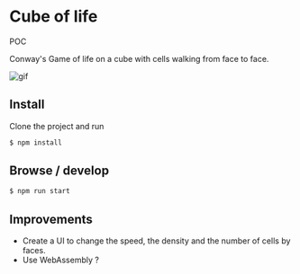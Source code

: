# Cube of life

POC

Conway's Game of life on a cube with cells walking from face to face.

![gif](/doc/cube.gif)

## Install

Clone the project and run

```bash
$ npm install
```

## Browse / develop

```bash
$ npm run start
```

## Improvements
- Create a UI to change the speed, the density and the number of cells by
faces.
- Use WebAssembly ?
